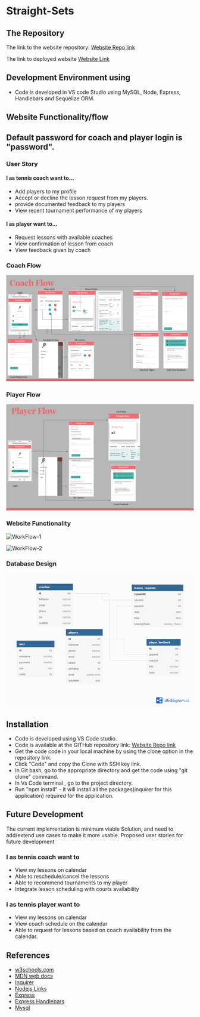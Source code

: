 # Straight-Sets

## The Repository

The link to the website repository: [Website Repo link](https://github.com/NavdeepDP/Straight-Sets)

The link to deployed website [Website Link](https://straight-sets.herokuapp.com/)


## Development Environment using 
- Code is developed in VS code Studio using  MySQL, Node, Express, Handlebars and Sequelize ORM.

## Website Functionality/flow

## Default password for coach and player login is "password".

### User Story
#### I as tennis coach want to... 
- Add players to my profile
- Accept or decline the lesson request from my players. 
- provide documented feedback to my players
- View recent tournament performance of my players
#### I as player want to…
- Request lessons with available coaches
- View confirmation of lesson from coach
- View feedback given by coach


### Coach Flow
![Readme Image](./public/assets/images/coach-flow.png)


### Player Flow
![Readme Image](./public/assets/images/player-flow.png)



### Website Functionality 

![WorkFlow-1](./public/assets/images/straightSets-1.gif)


![WorkFlow-2](./public/assets/images/straightSets-gif-2.gif)



### Database Design
![Readme Image](./public/assets/images/straightSets-db.png)



## Installation

- Code is developed using VS Code studio.
- Code is available at the GITHub repository link: [Website Repo link](https://github.com/NavdeepDP/Straight-Sets)
- Get the code code in your local machine by using the clone option in the repository link.
- Click "Code" and copy the Clone with SSH key link.
- In Git bash, go to the appropriate directory and get the code using "git clone" command.
- In Vs Code terminal , go to the project directory.
- Run "npm install" - it will install all the packages(inquirer for this application) required for the application.  

## Future Development
The current implementation is minimum viable Solution, and need to add/extend use cases to make it more usable. 
Proposed user stories for future development

### I as tennis coach want to
- View my lessons on calendar
- Able to reschedule/cancel the lessons
- Able to recommend tournaments to my player
- Integrate lesson scheduling with courts availability
### I as tennis player want to 
- View my lessons on calendar
- View coach schedule on the calendar
- Able to request for lessons based on coach availability from the calendar. 


## References

- [w3schools.com](https://www.w3schools.com/)
- [MDN web docs](https://developer.mozilla.org/en-US/docs/Web/JavaScript)
- [Inquirer](https://www.npmjs.com/package/inquirer#methods)
- [Nodejs Links](https://nodejs.org/dist/latest-v12.x/docs/api/index.html)
- [Express](https://expressjs.com/en/5x/api.html)
- [Express Handlebars](https://www.npmjs.com/package/express-handlebars)
- [Mysql](https://www.npmjs.com/package/mysql)